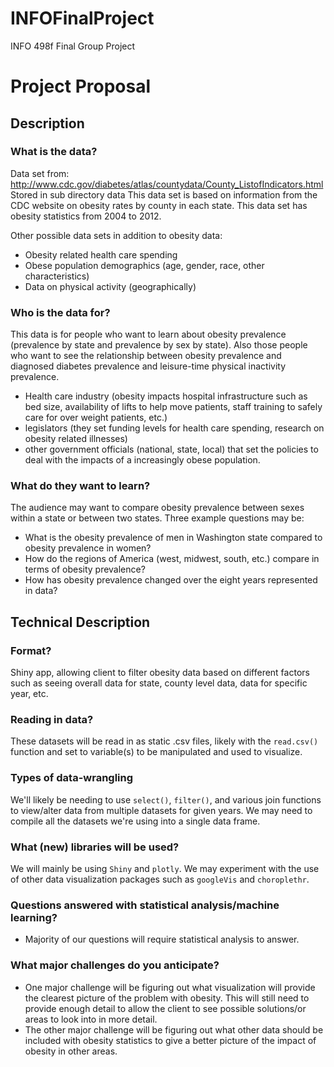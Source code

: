 # INFOFinalProject
INFO 498f Final Group Project

# Project Proposal

## Description

### What is the data?
Data set from: http://www.cdc.gov/diabetes/atlas/countydata/County_ListofIndicators.html
Stored in sub directory data
This data set is based on information from the CDC website on obesity rates by county in each state. This data set has obesity statistics from 2004 to 2012. 

Other possible data sets in addition to obesity data:
- Obesity related health care spending
- Obese population demographics (age, gender, race, other characteristics)
- Data on physical activity (geographically)


### Who is the data for?
This data is for people who want to learn about obesity prevalence (prevalence by state and prevalence by sex by state). Also those people who want to see the relationship between obesity prevalence and diagnosed diabetes prevalence and leisure-time physical inactivity prevalence. 

- Health care industry (obesity impacts hospital infrastructure such as bed size, availability of lifts to help move patients, staff training to safely care for over weight patients, etc.)
- legislators (they set funding levels for health care spending, research on obesity related illnesses)
- other government officials (national, state, local) that set the policies to deal with the impacts of a increasingly obese population. 


### What do they want to learn?
The audience may want to compare obesity prevalence between sexes within a state or between two states. Three example questions may be:
- What is the obesity prevalence of men in Washington state compared to obesity prevalence in women?
- How do the regions of America (west, midwest, south, etc.) compare in terms of obesity prevalence?
- How has obesity prevalence changed over the eight years represented in data?

## Technical Description

### Format?
Shiny app, allowing client to filter obesity data based on different factors such as seeing overall data for state, county level data, data for specific year, etc. 

### Reading in data?
These datasets will be read in as static .csv files, likely with the `read.csv()` function and set to variable(s) to be manipulated and used to visualize.

### Types of data-wrangling
We'll likely be needing to use `select()`, `filter()`, and various join functions to view/alter data from multiple datasets for given years. We may need to compile all the datasets we're using into a single data frame.

### What (new) libraries will be used?
We will mainly be using `Shiny` and `plotly`. We may experiment with the use of other data visualization packages such as `googleVis` and `choroplethr`.

### Questions answered with statistical analysis/machine learning?
- Majority of our questions will require statistical analysis to answer. 
### What major challenges do you anticipate?
- One major challenge will be figuring out what visualization will provide the clearest picture of the problem with obesity. This will still need to provide enough detail to allow the client to see possible solutions/or areas to look into in more detail. 
- The other major challenge will be figuring out what other data should be included with obesity statistics to give a better picture of the impact of obesity in other areas.

